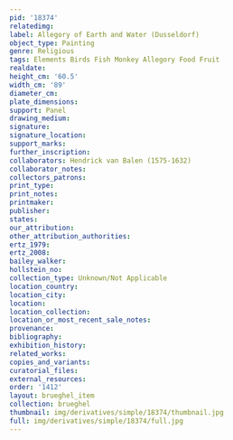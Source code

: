 ```yaml
---
pid: '18374'
relatedimg: 
label: Allegory of Earth and Water (Dusseldorf)
object_type: Painting
genre: Religious
tags: Elements Birds Fish Monkey Allegory Food Fruit
realdate: 
height_cm: '60.5'
width_cm: '89'
diameter_cm: 
plate_dimensions: 
support: Panel
drawing_medium: 
signature: 
signature_location: 
support_marks: 
further_inscription: 
collaborators: Hendrick van Balen (1575-1632)
collaborator_notes: 
collectors_patrons: 
print_type: 
print_notes: 
printmaker: 
publisher: 
states: 
our_attribution: 
other_attribution_authorities: 
ertz_1979: 
ertz_2008: 
bailey_walker: 
hollstein_no: 
collection_type: Unknown/Not Applicable
location_country: 
location_city: 
location: 
location_collection: 
location_or_most_recent_sale_notes: 
provenance: 
bibliography: 
exhibition_history: 
related_works: 
copies_and_variants: 
curatorial_files: 
external_resources: 
order: '1412'
layout: brueghel_item
collection: brueghel
thumbnail: img/derivatives/simple/18374/thumbnail.jpg
full: img/derivatives/simple/18374/full.jpg
---
```


